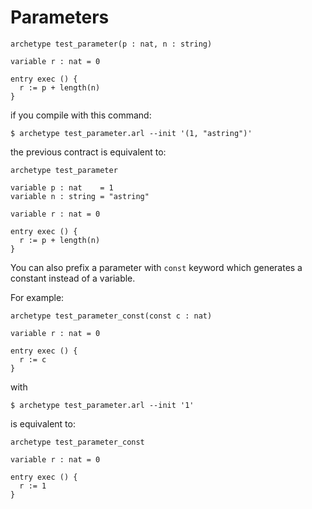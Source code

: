 # Parameters

```text
archetype test_parameter(p : nat, n : string)

variable r : nat = 0

entry exec () {
  r := p + length(n)
}
```

if you compile with this command:

```text
$ archetype test_parameter.arl --init '(1, "astring")'
```

the previous contract is equivalent to:

```text
archetype test_parameter

variable p : nat    = 1
variable n : string = "astring"

variable r : nat = 0

entry exec () {
  r := p + length(n)
}
```

You can also prefix a parameter with `const` keyword which generates a constant instead of a variable.

For example:

```text
archetype test_parameter_const(const c : nat)

variable r : nat = 0

entry exec () {
  r := c
}
```

with

```text
$ archetype test_parameter.arl --init '1'
```

is equivalent to:

```text
archetype test_parameter_const

variable r : nat = 0

entry exec () {
  r := 1
}

```

